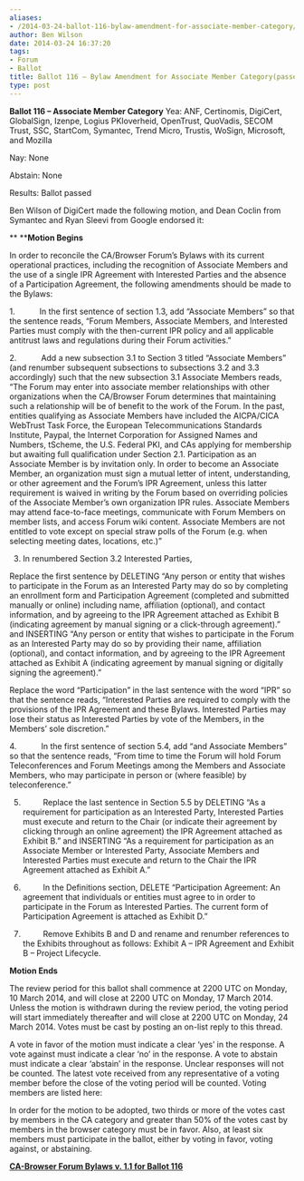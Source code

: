 ```yaml
---
aliases:
- /2014-03-24-ballot-116-bylaw-amendment-for-associate-member-category/
author: Ben Wilson
date: 2014-03-24 16:37:20
tags:
- Forum
- Ballot
title: Ballot 116 – Bylaw Amendment for Associate Member Category(passed)
type: post
---
```


**Ballot 116 – Associate Member Category**
Yea: ANF, Certinomis, DigiCert, GlobalSign, Izenpe, Logius PKIoverheid, OpenTrust, QuoVadis, SECOM Trust, SSC, StartCom, Symantec, Trend Micro, Trustis, WoSign, Microsoft, and Mozilla

Nay: None

Abstain: None

Results: Ballot passed

Ben Wilson of DigiCert made the following motion, and Dean Coclin from Symantec and Ryan Sleevi from Google endorsed it:

** ****Motion Begins**

In order to reconcile the CA/Browser Forum’s Bylaws with its current operational practices, including the recognition of Associate Members and the use of a single IPR Agreement with Interested Parties and the absence of a Participation Agreement, the following amendments should be made to the Bylaws:

1.           In the first sentence of section 1.3, add “Associate Members” so that the sentence reads, “Forum Members, Associate Members, and Interested Parties must comply with the then-current IPR policy and all applicable antitrust laws and regulations during their Forum activities.”

2.           Add a new subsection 3.1 to Section 3 titled “Associate Members” (and renumber subsequent subsections to subsections 3.2 and 3.3 accordingly) such that the new subsection 3.1 Associate Members reads, “The Forum may enter into associate member relationships with other organizations when the CA/Browser Forum determines that maintaining such a relationship will be of benefit to the work of the Forum. In the past, entities qualifying as Associate Members have included the AICPA/CICA WebTrust Task Force, the European Telecommunications Standards Institute, Paypal, the Internet Corporation for Assigned Names and Numbers, tScheme, the U.S. Federal PKI, and CAs applying for membership but awaiting full qualification under Section 2.1. Participation as an Associate Member is by invitation only. In order to become an Associate Member, an organization must sign a mutual letter of intent, understanding, or other agreement and the Forum’s IPR Agreement, unless this latter requirement is waived in writing by the Forum based on overriding policies of the Associate Member’s own organization IPR rules. Associate Members may attend face-to-face meetings, communicate with Forum Members on member lists, and access Forum wiki content. Associate Members are not entitled to vote except on special straw polls of the Forum (e.g. when selecting meeting dates, locations, etc.)”

3. In renumbered Section 3.2 Interested Parties,

Replace the first sentence by DELETING “Any person or entity that wishes to participate in the Forum as an Interested Party may do so by completing an enrollment form and Participation Agreement (completed and submitted manually or online) including name, affiliation (optional), and contact information, and by agreeing to the IPR Agreement attached as Exhibit B (indicating agreement by manual signing or a click-through agreement).” and INSERTING “Any person or entity that wishes to participate in the Forum as an Interested Party may do so by providing their name, affiliation (optional), and contact information, and by agreeing to the IPR Agreement attached as Exhibit A (indicating agreement by manual signing or digitally signing the agreement).”

Replace the word “Participation” in the last sentence with the word “IPR” so that the sentence reads, “Interested Parties are required to comply with the provisions of the IPR Agreement and these Bylaws. Interested Parties may lose their status as Interested Parties by vote of the Members, in the Members’ sole discretion.”

4.           In the first sentence of section 5.4, add “and Associate Members” so that the sentence reads, “From time to time the Forum will hold Forum Teleconferences and Forum Meetings among the Members and Associate Members, who may participate in person or (where feasible) by teleconference.”

5.          Replace the last sentence in Section 5.5 by DELETING “As a requirement for participation as an Interested Party, Interested Parties must execute and return to the Chair (or indicate their agreement by clicking through an online agreement) the IPR Agreement attached as Exhibit B.” and INSERTING “As a requirement for participation as an Associate Member or Interested Party, Associate Members and Interested Parties must execute and return to the Chair the IPR Agreement attached as Exhibit A.”

6.          In the Definitions section, DELETE “Participation Agreement: An agreement that individuals or entities must agree to in order to participate in the Forum as Interested Parties. The current form of Participation Agreement is attached as Exhibit D.”

7.          Remove Exhibits B and D and rename and renumber references to the Exhibits throughout as follows: Exhibit A – IPR Agreement and Exhibit B – Project Lifecycle.

**Motion Ends**

The review period for this ballot shall commence at 2200 UTC on Monday, 10 March 2014, and will close at 2200 UTC on Monday, 17 March 2014. Unless the motion is withdrawn during the review period, the voting period will start immediately thereafter and will close at 2200 UTC on Monday, 24 March 2014. Votes must be cast by posting an on-list reply to this thread.

A vote in favor of the motion must indicate a clear ‘yes’ in the response. A vote against must indicate a clear ‘no’ in the response. A vote to abstain must indicate a clear ‘abstain’ in the response. Unclear responses will not be counted. The latest vote received from any representative of a voting member before the close of the voting period will be counted. Voting members are listed here:

In order for the motion to be adopted, two thirds or more of the votes cast by members in the CA category and greater than 50% of the votes cast by members in the browser category must be in favor. Also, at least six members must participate in the ballot, either by voting in favor, voting against, or abstaining.

**[CA-Browser Forum Bylaws v. 1.1 for Ballot 116][1]**

[1]: /uploads/CA-Browser-Forum-Bylaws-v.-1.1-Ballot-116.pdf